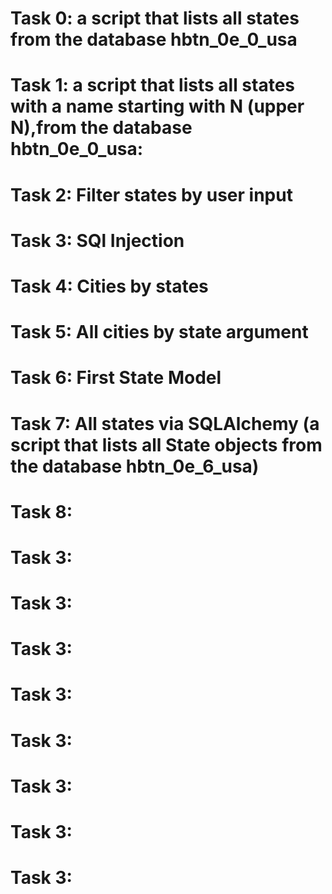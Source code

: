 # Task 0: a script that lists all states from the database hbtn_0e_0_usa
# Task 1: a script that lists all states with a name starting with N (upper N),from the database hbtn_0e_0_usa:
# Task 2: Filter states by user input
# Task 3: SQl Injection
# Task 4: Cities by states
# Task 5: All cities by state argument
# Task 6: First State Model
# Task 7: All states via SQLAlchemy (a script that lists all State objects from the database hbtn_0e_6_usa)
# Task 8:
# Task 3:
# Task 3:
# Task 3:
# Task 3:
# Task 3:
# Task 3:
# Task 3:
# Task 3:
